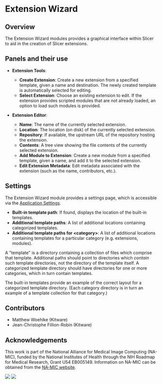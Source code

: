 # Extension Wizard

## Overview

The Extension Wizard modules provides a graphical interface within Slicer to aid in the creation of Slicer extensions.

## Panels and their use

- **Extension Tools**:
  - **Create Extension**: Create a new extension from a specified template, given a name and destination. The newly created template is automatically selected for editing.
  - **Select Extension**: Choose an existing extension to edit. If the extension provides scripted modules that are not already loaded, an option to load such modules is provided.

- **Extension Editor**:
  - **Name**: The name of the currently selected extension.
  - **Location**: The location (on disk) of the currently selected extension.
  - **Repository**: If available, the upstream URL of the repository hosting the extension.
  - **Contents**: A tree view showing the file contents of the currently selected extension.
  - **Add Module to Extension**: Create a new module from a specified template, given a name, and add it to the selected extension.
  - **Edit Extension Metadata**: Edit metadata associated with the extension (such as the name, contributors, etc.).

## Settings

The Extension Wizard module provides a settings page, which is accessible via the [Application Settings](/user_guide/settings.md#application-settings).

* **Built-in template path**: If found, displays the location of the built-in templates.
* **Additional template paths**: A list of additional locations containing categorized templates.
* **Additional template paths for &lt;category&gt;**: A list of additional locations containing templates for a particular category (e.g. extensions, modules).

A "template" is a directory containing a collection of files which comprise that template. Additional paths should point to directories which _contain_ such template directories, not the directory of the template itself. A categorized template directory should have directories for one or more categories, which in turn contain templates.

The built-in templates provide an example of the correct layout for a categorized template directory. (Each category directory is in turn an example of a template collection for that category.)

## Contributors

- Matthew Woehlke (Kitware)
- Jean-Christophe Fillion-Robin (Kitware)

## Acknowledgements

This work is part of the National Alliance for Medical Image Computing (NA-MIC), funded by the National Institutes of Health through the NIH Roadmap for Medical Research, Grant U54 EB005149. Information on NA-MIC can be obtained from the [NA-MIC website](https://www.na-mic.org/).

![](https://github.com/Slicer/Slicer/releases/download/docs-resources/logo_kitware.png)
![](https://github.com/Slicer/Slicer/releases/download/docs-resources/logo_namic.png)
